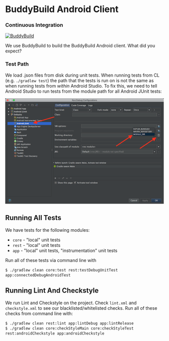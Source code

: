 # BuddyBuild Android Client

### Continuous Integration
[![BuddyBuild](https://dashboard.buddybuild.com/api/statusImage?appID=590e33635ac62a0001c1f1c9&branch=master&build=latest)](https://dashboard.buddybuild.com/apps/590e33635ac62a0001c1f1c9/build/latest?branch=master)

We use BuddyBuild to build the BuddyBuild Android client. What did you expect?

### Test Path
We load .json files from disk during unit tests. When running tests from CL (e.g. `./gradlew test`) the path that the tests is run on is not the same as when running tests from *within* Android Studio. To fix this, we need to tell Android Studio to run tests from the module path for all Android JUnit tests:

![android_studio_set_test_path_screenshot](readme_images/android_studio_set_test_path_screenshot.png)


## Running All Tests
We have tests for the following modules:

* `core` - "local" unit tests
* `rest` - "local" unit tests
* `app` - "local" unit tests, "instrumentation" unit tests

Run all of these tests via command line with

```
$ ./gradlew clean core:test rest:testDebugUnitTest app:connectedDebugAndroidTest
```


## Running Lint And Checkstyle 

We run Lint and Checkstyle on the project. Check `lint.xml` and `checkstyle.xml` to see our blacklisted/whitelisted 
checks. Run all of these checks from command line with:

```
$ ./gradlew clean rest:lint app:lintDebug app:lintRelease
$ ./gradlew clean core:checkStyleMain core:checkStyleTest rest:androidCheckstyle app:androidCheckstyle
```